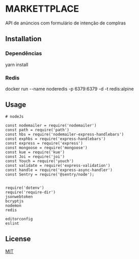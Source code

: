 # MARKETTPLACE

API de anúncios com formulário de intenção de complras

## Installation

### Dependências

yarn install

### Redis

docker run --name noderedis -p 6379:6379 -d -t redis:alpine

## Usage

```nodejs
# nodeJs

const nodemailer = require('nodemailer')
const path = require('path')
const hbs = require('nodemailer-express-handlebars')
const exphbs = require('express-handlebars')
const express = require('express')
const mongoose = require('mongoose')
const kue = require('kue')
const Joi = require('joi')
const Youch = require('youch')
const validate = require('express-validation')
const handle = require('express-async-handler')
const Sentry = require('@sentry/node');


require('dotenv')
require('require-dir')
jsonwebtoken
bcryptjs
nodemon
redis
```

```
editorconfig
eslint
```

## License

[MIT](https://choosealicense.com/licenses/mit/)
